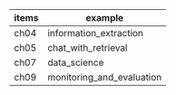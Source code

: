 | items | example                   |
|-------|---------------------------|
| ch04  | information_extraction    |
| ch05  | chat_with_retrieval       |
| ch07  | data_science              |
| ch09  | monitoring_and_evaluation |